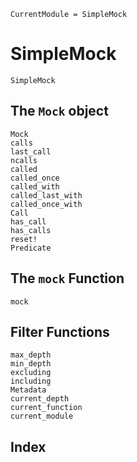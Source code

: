 ```@meta
CurrentModule = SimpleMock
```

# SimpleMock

```@docs
SimpleMock
```

## The `Mock` object

```@docs
Mock
calls
last_call
ncalls
called
called_once
called_with
called_last_with
called_once_with
Call
has_call
has_calls
reset!
Predicate
```

## The `mock` Function

```@docs
mock
```

## Filter Functions

```@docs
max_depth
min_depth
excluding
including
Metadata
current_depth
current_function
current_module
```

## Index

```@index
```
